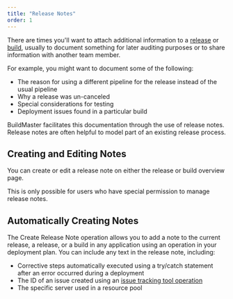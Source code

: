 ```yaml
---
title: "Release Notes"
order: 1
---
```


There are times you'll want to attach additional information to a [release](/docs/buildmaster/modeling-your-applications/buildmaster-releases) or [build](/docs/buildmaster/builds-continuous-integration/buildmaster-builds), usually to document something for later auditing purposes or to share information with another team member.

For example, you might want to document some of the following:

* The reason for using a different pipeline for the release instead of the usual pipeline
* Why a release was un-canceled
* Special considerations for testing
* Deployment issues found in a particular build

BuildMaster facilitates this documentation through the use of release notes. Release notes are often helpful to model part of an existing release process.

## Creating and Editing Notes

You can create or edit a release note on either the release or build overview page.

This is only possible for users who have special permission to manage release notes.

## Automatically Creating Notes

The Create Release Note operation allows you to add a note to the current release, a release, or a build in any application using an operation in your deployment plan. You can include any text in the release note, including:

*   Corrective steps automatically executed using a try/catch statement after an error occurred during a deployment
*   The ID of an issue created using an [issue tracking tool operation](/docs/buildmaster/modeling-your-applications/buildmaster-applications-issue-tracking)
*   The specific server used in a resource pool